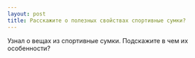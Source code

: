 ```yaml
---
layout: post 
title: Расскажите о полезных свойствах спортивные сумки? 
--- 
```

Узнал о вещах из спортивные сумки. Подскажите в чем их особенности?
